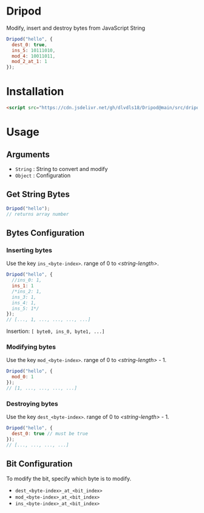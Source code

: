 # Dripod
Modify, insert and destroy bytes from JavaScript String

```js
Dripod("hello", {
  dest_0: true,
  ins_5: 10111010,
  mod_4: 10011011,
  mod_2_at_1: 1
});
```

# Installation
```html
<script src="https://cdn.jsdelivr.net/gh/dlvdls18/Dripod@main/src/dripod.js"></script>
```

# Usage

## Arguments
- `String` : String to convert and modify
- `Object` : Configuration

## Get String Bytes
```js
Dripod("hello");
// returns array number
```

## Bytes Configuration
### Inserting bytes
Use the key `ins_<byte-index>`. range of 0 to _&lt;string-length&gt;_.

```js
Dripod("hello", {
  //ins_0: 1,
  ins_1: 1
  /*ins_2: 1,
  ins_3: 1,
  ins_4: 1,
  ins_5: 1*/
});
// [..., 1, ..., ..., ..., ...]
```

Insertion: `[ byte0, ins_0, byte1, ...]`


### Modifying bytes
Use the key `mod_<byte-index>`. range of 0 to _&lt;string-length&gt;_ - 1.

```js
Dripod("hello", {
  mod_0: 1
});
// [1, ..., ..., ..., ...]
```


### Destroying bytes
Use the key `dest_<byte-index>`. range of 0 to _&lt;string-length&gt;_ - 1.

```js
Dripod("hello", {
  dest_0: true // must be true
});
// [..., ..., ..., ...]
```


## Bit Configuration
To modify the bit, specify which byte is to modify.

- `dest_<byte-index>_at_<bit_index>`
- `mod_<byte-index>_at_<bit_index>`
- `ins_<byte-index>_at_<bit_index>`
